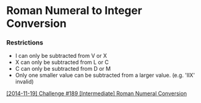 # Roman Numeral to Integer Conversion

### Restrictions
* I can only be subtracted from V or X
* X can only be subtracted from L or C
* C can only be subtracted from D or M
* Only one smaller value can be subtracted from a larger value. (e.g. 'IIX' invalid)


[[2014-11-19] Challenge #189 [Intermediate] Roman Numeral Conversion](https://www.reddit.com/r/dailyprogrammer/comments/2ms946/20141119_challenge_189_intermediate_roman_numeral/)